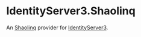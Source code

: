 # IdentityServer3.Shaolinq

An [Shaolinq](https://github.com/tumtumtum/Shaolinq) provider for [IdentityServer3](https://github.com/IdentityServer/IdentityServer3).